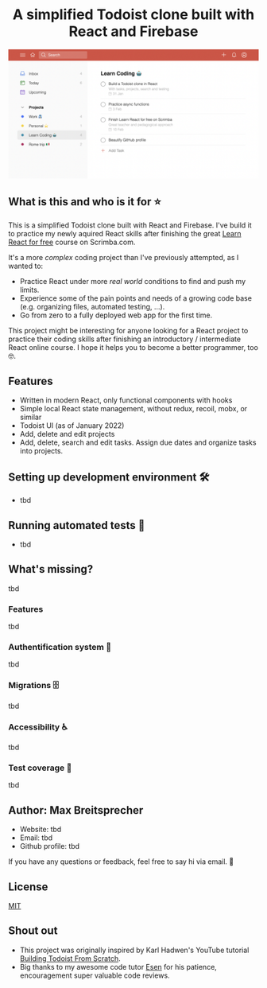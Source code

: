 <h1 align="center">A simplified Todoist clone built with React and Firebase</h1>

![Todoist Clone Screenshot](todoist-clone-preview.png)

## What is this and who is it for ⭐

This is a simplified Todoist clone built with React and Firebase.
I've build it to practice my newly aquired React skills after finishing the great [Learn React for free](https://scrimba.com/learn/learnreact) course on Scrimba.com.

It's a more _complex_ coding project than I've previously attempted, as I wanted to:

- Practice React under more _real world_ conditions to find and push my limits.
- Experience some of the pain points and needs of a growing code base (e.g. organizing files, automated testing, ...).
- Go from zero to a fully deployed web app for the first time.

This project might be interesting for anyone looking for a React project to practice their coding skills after finishing an introductory / intermediate React online course. I hope it helps you to become a better programmer, too 🤓.

## Features

- Written in modern React, only functional components with hooks
- Simple local React state management, without redux, recoil, mobx, or similar
- Todoist UI (as of January 2022)
- Add, delete and edit projects
- Add, delete, search and edit tasks. Assign due dates and organize tasks into projects.

## Setting up development environment 🛠

- tbd

## Running automated tests 🚥

- tbd

## What's missing?

tbd

### Features

tbd

### Authentification system 🔐

tbd

### Migrations 🗄

tbd

### Accessibility ♿

tbd

### Test coverage 🧪

tbd

## Author: Max Breitsprecher

- Website: tbd
- Email: tbd
- Github profile: tbd

If you have any questions or feedback, feel free to say hi via email. 👋

## License

[MIT](https://opensource.org/licenses/MIT)

## Shout out

- This project was originally inspired by Karl Hadwen's YouTube tutorial [Building Todoist From Scratch](https://youtu.be/HgfA4W_VjmI).
- Big thanks to my awesome code tutor [Esen](https://github.com/snqb) for his patience, encouragement super valuable code reviews.
